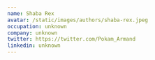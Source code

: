 ```yaml
---
name: Shaba Rex
avatar: /static/images/authors/shaba-rex.jpeg
occupation: unknown
company: unknown
twitter: https://twitter.com/Pokam_Armand
linkedin: unknown
---
```

